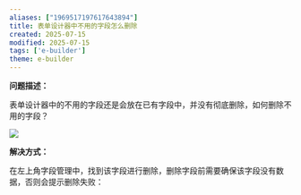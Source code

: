 ```yaml
---
aliases: ["1969517197617643894"]
title: 表单设计器中不用的字段怎么删除
created: 2025-07-15
modified: 2025-07-15
tags: ['e-builder']
theme: e-builder
---
```


**问题描述：**

表单设计器中的不用的字段还是会放在已有字段中，并没有彻底删除，如何删除不用的字段？

![](https://myhelpdoc.oss-cn-heyuan.aliyuncs.com/mdimages/b34a45d8ffedc5ccf2ad349ca2cbe62d.jpg)

**解决方式：**

在左上角字段管理中，找到该字段进行删除，删除字段前需要确保该字段没有数据，否则会提示删除失败：

